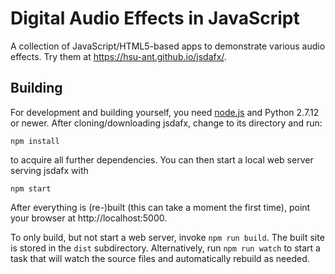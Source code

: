 # Digital Audio Effects in JavaScript

A collection of JavaScript/HTML5-based apps to demonstrate various audio effects. Try them
at https://hsu-ant.github.io/jsdafx/.

## Building

For development and building yourself, you need [node.js](https://nodejs.org/en/download/)
and Python 2.7.12 or newer. After cloning/downloading jsdafx, change to its directory and
run:
```
npm install
```
to acquire all further dependencies. You can then start a local web server serving jsdafx
with
```
npm start
```
After everything is (re-)built (this can take a moment the first time), point your browser
at http://localhost:5000.

To only build, but not start a web server, invoke `npm run build`. The built site is stored
in the `dist` subdirectory. Alternatively, run `npm run watch` to start a task that will
watch the source files and automatically rebuild as needed.
